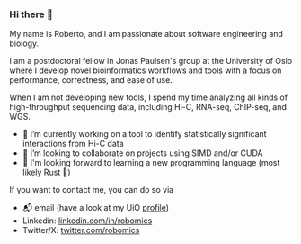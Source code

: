 <!--
Copyright (C) 2024 Roberto Rossini <roberros@uio.no>

SPDX-License-Identifier: CC0-1.0
-->

### Hi there :wave:

My name is Roberto, and I am passionate about software engineering and biology.

I am a postdoctoral fellow in Jonas Paulsen's group at the University of Oslo where I develop novel bioinformatics workflows and tools with a focus on performance, correctness, and ease of use.

When I am not developing new tools, I spend my time analyzing all kinds of high-throughput sequencing data, including Hi-C, RNA-seq, ChIP-seq, and WGS.

- 🔭 I’m currently working on a tool to identify statistically significant interactions from Hi-C data
- 👯 I’m looking to collaborate on projects using SIMD and/or CUDA
- 🌱 I'm looking forward to learning a new programming language (most likely Rust 🦀)

If you want to contact me, you can do so via

- 📬 email (have a look at my UiO [profile](https://www.mn.uio.no/ibv/english/people/aca/roberros/))
- Linkedin: [linkedin.com/in/robomics](https://www.linkedin.com/in/robomics)
- Twitter/X: [twitter.com/robomics](https://twitter.com/robomics?lang=en)
